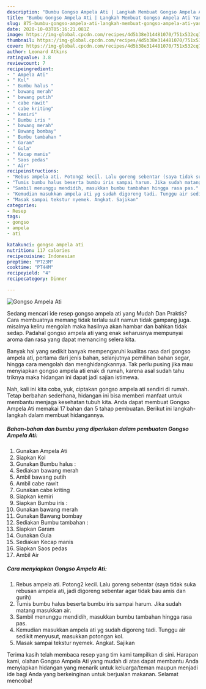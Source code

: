 ```yaml
---
description: "Bumbu Gongso Ampela Ati | Langkah Membuat Gongso Ampela Ati Yang Sedap"
title: "Bumbu Gongso Ampela Ati | Langkah Membuat Gongso Ampela Ati Yang Sedap"
slug: 875-bumbu-gongso-ampela-ati-langkah-membuat-gongso-ampela-ati-yang-sedap
date: 2020-10-03T05:16:21.081Z
image: https://img-global.cpcdn.com/recipes/4d5b38e314481070/751x532cq70/gongso-ampela-ati-foto-resep-utama.jpg
thumbnail: https://img-global.cpcdn.com/recipes/4d5b38e314481070/751x532cq70/gongso-ampela-ati-foto-resep-utama.jpg
cover: https://img-global.cpcdn.com/recipes/4d5b38e314481070/751x532cq70/gongso-ampela-ati-foto-resep-utama.jpg
author: Leonard Atkins
ratingvalue: 3.8
reviewcount: 7
recipeingredient:
- " Ampela Ati"
- " Kol"
- " Bumbu halus "
- " bawang merah"
- " bawang putih"
- " cabe rawit"
- " cabe kriting"
- " kemiri"
- " Bumbu iris "
- " bawang merah"
- " Bawang bombay"
- " Bumbu tambahan "
- " Garam"
- " Gula"
- " Kecap manis"
- " Saos pedas"
- " Air"
recipeinstructions:
- "Rebus ampela ati. Potong2 kecil. Lalu goreng sebentar (saya tidak suka rebusan ampela ati, jadi digoreng sebentar agar tidak bau amis dan gurih)"
- "Tumis bumbu halus beserta bumbu iris sampai harum. Jika sudah matang masukkan air."
- "Sambil menunggu mendidih, masukkan bumbu tambahan hingga rasa pas."
- "Kemudian masukkan ampela ati yg sudah digoreng tadi. Tunggu air sedikit menyusut, masukkan potongan kol."
- "Masak sampai tekstur nyemek. Angkat. Sajikan"
categories:
- Resep
tags:
- gongso
- ampela
- ati

katakunci: gongso ampela ati 
nutrition: 117 calories
recipecuisine: Indonesian
preptime: "PT23M"
cooktime: "PT44M"
recipeyield: "4"
recipecategory: Dinner

---
```



![Gongso Ampela Ati](https://img-global.cpcdn.com/recipes/4d5b38e314481070/751x532cq70/gongso-ampela-ati-foto-resep-utama.jpg)

Sedang mencari ide resep gongso ampela ati yang Mudah Dan Praktis? Cara membuatnya memang tidak terlalu sulit namun tidak gampang juga. misalnya keliru mengolah maka hasilnya akan hambar dan bahkan tidak sedap. Padahal gongso ampela ati yang enak seharusnya mempunyai aroma dan rasa yang dapat memancing selera kita.

Banyak hal yang sedikit banyak mempengaruhi kualitas rasa dari gongso ampela ati, pertama dari jenis bahan, selanjutnya pemilihan bahan segar, hingga cara mengolah dan menghidangkannya. Tak perlu pusing jika mau menyiapkan gongso ampela ati enak di rumah, karena asal sudah tahu triknya maka hidangan ini dapat jadi sajian istimewa.




Nah, kali ini kita coba, yuk, ciptakan gongso ampela ati sendiri di rumah. Tetap berbahan sederhana, hidangan ini bisa memberi manfaat untuk membantu menjaga kesehatan tubuh kita. Anda dapat membuat Gongso Ampela Ati memakai 17 bahan dan 5 tahap pembuatan. Berikut ini langkah-langkah dalam membuat hidangannya.

<!--inarticleads1-->

##### Bahan-bahan dan bumbu yang diperlukan dalam pembuatan Gongso Ampela Ati:

1. Gunakan  Ampela Ati
1. Siapkan  Kol
1. Gunakan  Bumbu halus :
1. Sediakan  bawang merah
1. Ambil  bawang putih
1. Ambil  cabe rawit
1. Gunakan  cabe kriting
1. Siapkan  kemiri
1. Siapkan  Bumbu iris :
1. Gunakan  bawang merah
1. Gunakan  Bawang bombay
1. Sediakan  Bumbu tambahan :
1. Siapkan  Garam
1. Gunakan  Gula
1. Sediakan  Kecap manis
1. Siapkan  Saos pedas
1. Ambil  Air




<!--inarticleads2-->

##### Cara menyiapkan Gongso Ampela Ati:

1. Rebus ampela ati. Potong2 kecil. Lalu goreng sebentar (saya tidak suka rebusan ampela ati, jadi digoreng sebentar agar tidak bau amis dan gurih)
1. Tumis bumbu halus beserta bumbu iris sampai harum. Jika sudah matang masukkan air.
1. Sambil menunggu mendidih, masukkan bumbu tambahan hingga rasa pas.
1. Kemudian masukkan ampela ati yg sudah digoreng tadi. Tunggu air sedikit menyusut, masukkan potongan kol.
1. Masak sampai tekstur nyemek. Angkat. Sajikan




Terima kasih telah membaca resep yang tim kami tampilkan di sini. Harapan kami, olahan Gongso Ampela Ati yang mudah di atas dapat membantu Anda menyiapkan hidangan yang menarik untuk keluarga/teman maupun menjadi ide bagi Anda yang berkeinginan untuk berjualan makanan. Selamat mencoba!
